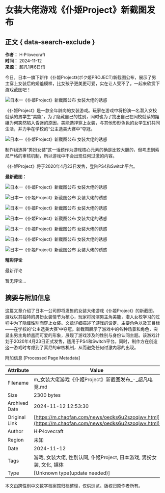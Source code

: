 # 女装大佬游戏《仆姬Project》新截图发布

## 正文 { data-search-exclude }


**作者：** H·P·lovecraft  
**时间：** 2024-11-12  
**来源：** 超凡1月6日讯  

今日，日本一旗下新作《仆姬Project》(ボク姫PROJECT)新截图公布，展示了男主穿上女装后的娇羞模样，比女孩子更美更可爱，实在让人受不了。一起来欣赏下游戏截图吧！

![日本一《仆姬Project》新截图公布 女装大佬的诱惑](https://cdn.cfesport.com//attachment/2020/01/06cad82047be.jpg)

《仆姬Project》是一款全年龄向的女装游戏。玩家在游戏中将扮演一名潜入女校就读的男学生“美能”，为了隐藏自己的性别，同时也为了找出自己在同校就读的姐姐为何突然陷入昏迷的原因，美能选择穿上女装，与其他形形色色的女学生们共同生活，并力争在学校的“公主选美大赛中”夺冠。

![日本一《仆姬Project》新截图公布 女装大佬的诱惑](https://cdn.cfesport.com//attachment/2020/01/0605e56ddab5.jpg)

制作组选择“男扮女装”这一话题作为游戏核心元素的确是比较大胆的，但考虑到索尼严格的审核机制，所以游戏中不会出现任何过激的内容。

《仆姬Project》将于2020年4月23日发售，登陆PS4和Switch平台。

**最新截图：**

![日本一《仆姬Project》新截图公布 女装大佬的诱惑](https://cdn.cfesport.com//attachment/2020/01/06b26449a343.jpg)

![日本一《仆姬Project》新截图公布 女装大佬的诱惑](https://cdn.cfesport.com//attachment/2020/01/060b259cb703.jpg)

![日本一《仆姬Project》新截图公布 女装大佬的诱惑](https://cdn.cfesport.com//attachment/2020/01/061898f94c1c.jpg)

![日本一《仆姬Project》新截图公布 女装大佬的诱惑](https://cdn.cfesport.com//attachment/2020/01/0607bc84b2ec.jpg)

![日本一《仆姬Project》新截图公布 女装大佬的诱惑](https://cdn.cfesport.com//attachment/2020/01/063d049e0bbb.jpg)

![日本一《仆姬Project》新截图公布 女装大佬的诱惑](https://cdn.cfesport.com//attachment/2020/01/068dec45c048.jpg)

![日本一《仆姬Project》新截图公布 女装大佬的诱惑](https://cdn.cfesport.com//attachment/2020/01/069c08579dce.jpg)

**精彩评论**

最新评论

暂无评论...

## 摘要与附加信息

<!-- tcd_abstract -->
这篇文章介绍了日本一公司即将发售的女装大佬游戏《仆姬Project》的新截图。游戏以其独特的男扮女装情节为核心，玩家将扮演男主角美能，潜入女校学习的过程中为了隐藏性别而穿上女装。文章详细描述了游戏的设定、主要角色以及其目标——在学校的‘公主选美大赛’中夺冠。新截图展示了游戏中的各种场景和角色，突显出男主角娇羞而可爱的形象，展现了游戏涉及的性别与身份认同主题。该游戏计划于2020年4月23日正式发售，适用于PS4和Switch平台。同时，制作方在创造这一游戏时考虑到了索尼的审核机制，从而避免任何过激内容的出现。
<!-- tcd_abstract_end -->

附加信息 [Processed Page Metadata]

| Attribute       | Value                                  |
|-----------------|----------------------------------------|
| Filename        | m_女装大佬游戏《仆姬Project》新截图发布_-_超凡电竞.md                             |
| Size            | 2300 bytes                           |
| Archived Date   | 2024-11-12 12:53:30                             |
| Original Link   | [https://m.chaofan.com/news/oedks6u2szoqiwv.html](https://m.chaofan.com/news/oedks6u2szoqiwv.html)                       |
| Author          | H·P·lovecraft                               |
| Region          | 未知                               |
| Date            | 2024-11-12                                 |
| Tags            | 游戏, 女装大佬, 性别认同, 仆姬Project, 日本游戏, 男扮女装, 文化, 媒体                                 |
| Type            | [Unknown type(update needed)]                                 |
<!-- tcd_table_end -->

本文由跨性别中文数字档案馆归档整理，仅供浏览。版权归原作者所有。
